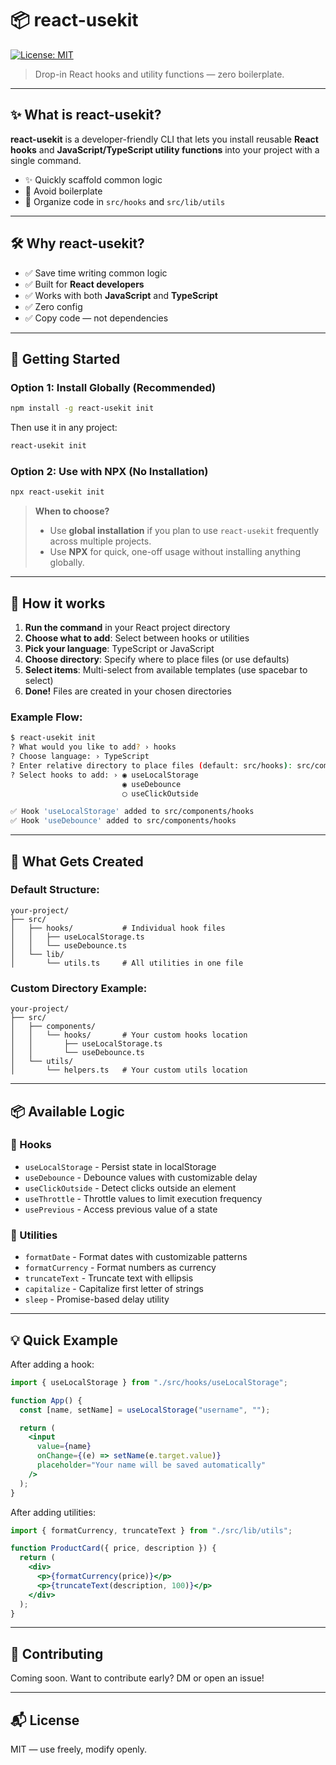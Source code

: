 # 📦 react-usekit

[![License: MIT](https://img.shields.io/badge/License-MIT-yellow.svg)](LICENSE)

> Drop-in React hooks and utility functions — zero boilerplate.

---

## ✨ What is react-usekit?

**react-usekit** is a developer-friendly CLI that lets you install reusable **React hooks** and **JavaScript/TypeScript utility functions** into your project with a single command.

- ✨ Quickly scaffold common logic
- 🧠 Avoid boilerplate
- 📁 Organize code in `src/hooks` and `src/lib/utils`

---

## 🛠️ Why react-usekit?

- ✅ Save time writing common logic
- ✅ Built for **React developers**
- ✅ Works with both **JavaScript** and **TypeScript**
- ✅ Zero config
- ✅ Copy code — not dependencies

---

## 🚀 Getting Started

### Option 1: Install Globally (Recommended)

```bash
npm install -g react-usekit init
```

Then use it in any project:

```bash
react-usekit init
```

### Option 2: Use with NPX (No Installation)

```bash
npx react-usekit init
```

> **When to choose?**
>
> - Use **global installation** if you plan to use `react-usekit` frequently across multiple projects.
> - Use **NPX** for quick, one-off usage without installing anything globally.

---

## 🎯 How it works

1. **Run the command** in your React project directory
2. **Choose what to add**: Select between hooks or utilities
3. **Pick your language**: TypeScript or JavaScript
4. **Choose directory**: Specify where to place files (or use defaults)
5. **Select items**: Multi-select from available templates (use spacebar to select)
6. **Done!** Files are created in your chosen directories

### Example Flow:

```bash
$ react-usekit init
? What would you like to add? › hooks
? Choose language: › TypeScript
? Enter relative directory to place files (default: src/hooks): src/components/hooks
? Select hooks to add: › ◉ useLocalStorage
                         ◉ useDebounce
                         ◯ useClickOutside

✅ Hook 'useLocalStorage' added to src/components/hooks
✅ Hook 'useDebounce' added to src/components/hooks
```

---

## 📂 What Gets Created

### Default Structure:

```
your-project/
├── src/
│   ├── hooks/           # Individual hook files
│   │   ├── useLocalStorage.ts
│   │   └── useDebounce.ts
│   └── lib/
│       └── utils.ts     # All utilities in one file
```

### Custom Directory Example:

```
your-project/
├── src/
│   ├── components/
│   │   └── hooks/       # Your custom hooks location
│   │       ├── useLocalStorage.ts
│   │       └── useDebounce.ts
│   └── utils/
│       └── helpers.ts   # Your custom utils location
```

---

## 📦 Available Logic

### 🔁 Hooks

- `useLocalStorage` - Persist state in localStorage
- `useDebounce` - Debounce values with customizable delay
- `useClickOutside` - Detect clicks outside an element
- `useThrottle` - Throttle values to limit execution frequency
- `usePrevious` - Access previous value of a state

### 🧮 Utilities

- `formatDate` - Format dates with customizable patterns
- `formatCurrency` - Format numbers as currency
- `truncateText` - Truncate text with ellipsis
- `capitalize` - Capitalize first letter of strings
- `sleep` - Promise-based delay utility

---

## 💡 Quick Example

After adding a hook:

```jsx
import { useLocalStorage } from "./src/hooks/useLocalStorage";

function App() {
  const [name, setName] = useLocalStorage("username", "");

  return (
    <input
      value={name}
      onChange={(e) => setName(e.target.value)}
      placeholder="Your name will be saved automatically"
    />
  );
}
```

After adding utilities:

```jsx
import { formatCurrency, truncateText } from "./src/lib/utils";

function ProductCard({ price, description }) {
  return (
    <div>
      <p>{formatCurrency(price)}</p>
      <p>{truncateText(description, 100)}</p>
    </div>
  );
}
```

---

## 🤝 Contributing

Coming soon. Want to contribute early? DM or open an issue!

---

## 📬 License

MIT — use freely, modify openly.
